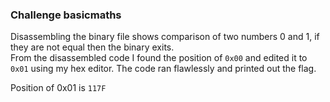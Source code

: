 ### Challenge basicmaths

Disassembling the binary file shows comparison of two numbers 0 and 1, if they are not equal then the binary exits.\
From the disassembled code I found the position of ``0x00`` and edited it to ``0x01`` using my hex editor. The code ran flawlessly and printed out the flag.

Position of 0x01 is ``117F``
